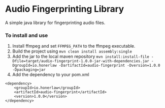 # Audio Fingerprinting Library
A simple java library for fingerprinting audio files.

### To install and use

1. Install ffmpeg and set `FFMPEG_PATH` to the ffmpeg executable.
2. Build the project using `mvn clean install assembly:single`
3. Add the jar to the local maven repository `mvn install:install-file -Dfile=target/audio-fingerprint-1.0.0-jar-with-dependencies.jar -DgroupId=io.honerlaw -DartifactId=audio-fingerprint -Dversion=1.0.0 -Dpackaging=jar`
4. Add the dependency to your pom.xml
```
<dependency>
	<groupId>io.honerlaw</groupId>
	<artifactId>audio-fingerprint</artifactId>
	<version>1.0.0</version>
</dependency>
```
